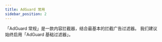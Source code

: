 ```yaml
---
title: AdGuard 常用
sidebar_position: 2
---
```


「AdGuard 常规」是一款内容拦截器，结合最基本的拦截广告过滤器。 我们建议始终启用「AdGuard 基础过滤器」。
